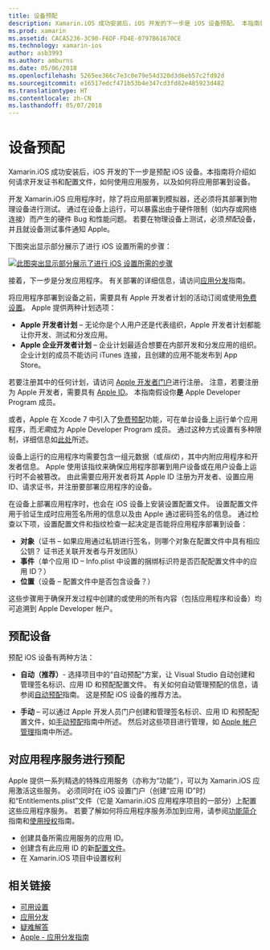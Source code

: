 ```yaml
---
title: 设备预配
description: Xamarin.iOS 成功安装后，iOS 开发的下一步是 iOS 设备预配。 本指南将介绍如何请求开发证书和配置文件、如何使用应用服务，以及如何将应用部署到设备。
ms.prod: xamarin
ms.assetid: CACA5236-3C90-F6DF-FD4E-0797B61670CE
ms.technology: xamarin-ios
author: asb3993
ms.author: amburns
ms.date: 05/06/2018
ms.openlocfilehash: 5265ee366c7e3c0e79e54d320d3d6eb57c2fd92d
ms.sourcegitcommit: e16517edcf471b53b4e347cd3fd82e485923d482
ms.translationtype: HT
ms.contentlocale: zh-CN
ms.lasthandoff: 05/07/2018
---
```

# <a name="device-provisioning"></a>设备预配

Xamarin.iOS 成功安装后，iOS 开发的下一步是预配 iOS 设备。本指南将介绍如何请求开发证书和配置文件，如何使用应用服务，以及如何将应用部署到设备。

开发 Xamarin.iOS 应用程序时，除了将应用部署到模拟器，还必须将其部署到物理设备进行测试。 通过在设备上运行，可以暴露出由于硬件限制（如内存或网络连接）而产生的硬件 Bug 和性能问题。 若要在物理设备上测试，必须*预配*设备，并且就设备测试事件通知 Apple。

下图突出显示部分展示了进行 iOS 设置所需的步骤：

[![](images/provisioningdiagram.png "此图突出显示部分展示了进行 iOS 设置所需的步骤")](images/provisioningdiagram.png#lightbox)

接着，下一步是分发应用程序。 有关部署的详细信息，请访问[应用分发](~/ios/deploy-test/app-distribution/index.md)指南。

将应用程序部署到设备之前，需要具有 Apple 开发者计划的活动订阅或使用[免费设置](~/ios/get-started/installation/device-provisioning/free-provisioning.md)。 Apple 提供两种计划选项：

- **Apple 开发者计划** – 无论你是个人用户还是代表组织，Apple 开发者计划都能让你开发、测试和分发应用。
- **Apple 企业开发者计划** – 企业计划最适合想要在内部开发和分发应用的组织。 企业计划的成员不能访问 iTunes 连接，且创建的应用不能发布到 App Store。


若要注册其中的任何计划，请访问 [Apple 开发者门户](https://developer.apple.com/programs/enroll/)进行注册。 注意，若要注册为 Apple 开发者，需要具有 [Apple ID](https://appleid.apple.com/)。 本指南假设你**是** Apple Developer Program 成员。

或者，Apple 在 Xcode 7 中引入了[免费预配](~/ios/get-started/installation/device-provisioning/free-provisioning.md)功能，可在单台设备上运行单个应用程序，而*无需*成为 Apple Developer Program 成员。 通过这种方式设置有多种限制，详细信息如[此处](~/ios/get-started/installation/device-provisioning/free-provisioning.md#limitations)所述。

设备上运行的应用程序均需要包含一组元数据（或*指纹*），其中内附应用程序和开发者信息。 Apple 使用该指纹来确保应用程序部署到用户设备或在用户设备上运行时不会被篡改。 由此需要应用开发者将其 Apple ID 注册为开发者、设置应用 ID、请求证书，并注册要部署应用程序的设备。

在设备上部署应用程序时，也会在 iOS 设备上安装设置配置文件。 设置配置文件用于验证生成时应用签名所用的信息以及由 Apple 通过密码签名的信息。 通过检查以下项，设置配置文件和指纹检查一起决定是否能将应用程序部署到设备：

- **对象**（证书 – 如果应用通过私钥进行签名，则哪个对象在配置文件中具有相应公钥？ 证书还关联开发者与开发团队）
- **事件**（单个应用 ID – Info.plist 中设置的捆绑标识符是否匹配配置文件中的应用 ID？）
- **位置**（设备 – 配置文件中是否包含设备？）

这些步骤用于确保开发过程中创建的或使用的所有内容（包括应用程序和设备）均可追溯到 Apple Developer 帐户。

<a name="Provisioning_Profile" />

## <a name="provisioning-your-device"></a>预配设备

预配 iOS 设备有两种方法：

* **自动（推荐）**- 选择项目中的“自动预配”方案，让 Visual Studio 自动创建和管理签名标识、应用 ID 和预配配置文件。 有关如何自动管理预配的信息，请参阅[自动预配](automatic-provisioning.md)指南。 这是预配 iOS 设备的推荐方法。

* **手动** – 可以通过 Apple 开发人员门户创建和管理签名标识、应用 ID 和预配配置文件，如[手动预配](manual-provisioning.md)指南中所述。 然后对这些项目进行管理，如 [Apple 帐户管理](~/cross-platform/macios/apple-account-management.md)指南中所述。


<a name="appservices" />

## <a name="provisioning-for-application-services"></a>对应用程序服务进行预配

Apple 提供一系列精选的特殊应用服务（亦称为“功能”），可以为 Xamarin.iOS 应用激活这些服务。 必须同时在 iOS 设置门户（创建“应用 ID”时）和“Entitlements.plist”文件（它是 Xamarin.iOS 应用程序项目的一部分）上配置这些应用程序服务。 若要了解如何将应用程序服务添加到应用，请参阅[功能简介](~/ios/deploy-test/provisioning/capabilities/index.md)指南和[使用授权](~/ios/deploy-test/provisioning/entitlements.md)指南。

* 创建具备所需应用服务的应用 ID。
* 创建含有此应用 ID 的新[配置文件](#Provisioning_Profile)。
* 在 Xamarin.iOS 项目中设置权利

## <a name="related-links"></a>相关链接

- [可用设置](~/ios/get-started/installation/device-provisioning/free-provisioning.md)
- [应用分发](~/ios/deploy-test/app-distribution/index.md)
- [疑难解答](~/ios/deploy-test/troubleshooting.md)
- [Apple - 应用分发指南](https://developer.apple.com/library/ios/documentation/IDEs/Conceptual/AppDistributionGuide/Introduction/Introduction.html)
